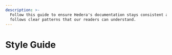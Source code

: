 ```yaml
---
description: >-
  Follow this guide to ensure Hedera's documentation stays consistent and
  follows clear patterns that our readers can understand.
---
```


# Style Guide

